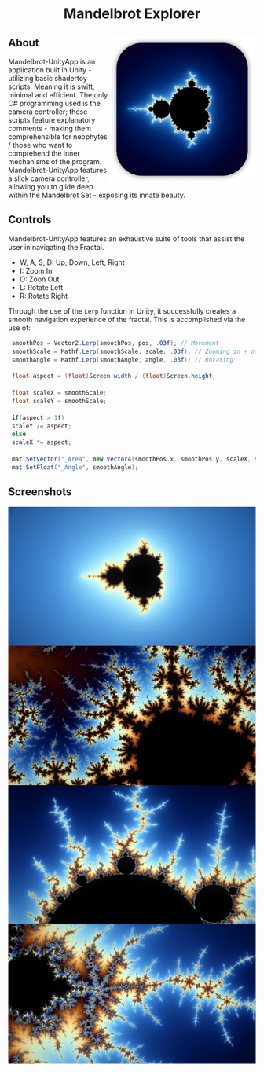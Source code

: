 # <p align="center">Mandelbrot Explorer</p>

<img align="right" width="300" height="300" src="https://github.com/JackGannonUK/Mandelbrot-UnityApp/blob/main/assets/mlogo.png">

## About
Mandelbrot-UnityApp is an application built in Unity - utilizing basic shadertoy scripts. Meaning it is swift, minimal and efficient. The only C# programming used is the camera controller; these scripts feature explanatory comments - making them comprehensible for neophytes / those who want to comprehend the inner mechanisms of the program. Mandelbrot-UnityApp features a slick camera controller, allowing you to glide deep within the Mandelbrot Set - exposing its innate beauty.

## Controls
Mandelbrot-UnityApp features an exhaustive suite of tools that assist the user in navigating the Fractal.

 - W, A, S, D: Up, Down, Left, Right
 - I: Zoom In
 - O: Zoon Out
 - L: Rotate Left
 - R: Rotate Right

Through the use of the `Lerp` function in Unity, it successfully creates a smooth navigation experience of the fractal. This is accomplished via the use of:

```cs
 smoothPos = Vector2.Lerp(smoothPos, pos, .03f); // Movement
 smoothScale = Mathf.Lerp(smoothScale, scale, .03f); // Zooming in + out
 smoothAngle = Mathf.Lerp(smoothAngle, angle, .03f); // Rotating
 
 float aspect = (float)Screen.width / (float)Screen.height;
 
 float scaleX = smoothScale;
 float scaleY = smoothScale;

 if(aspect > 1f)
 scaleY /= aspect;
 else
 scaleX *= aspect;

 mat.SetVector("_Area", new Vector4(smoothPos.x, smoothPos.y, scaleX, scaleY));
 mat.SetFloat("_Angle", smoothAngle);
```

## Screenshots

<img align="center" src="https://github.com/JackGannonUK/Mandelbrot-UnityApp/blob/main/assets/topview.png">
<img align="center" src="https://github.com/JackGannonUK/Mandelbrot-UnityApp/blob/main/assets/repeats.png">
<img align="center" src="https://github.com/JackGannonUK/Mandelbrot-UnityApp/blob/main/assets/outside.png">
<img align="center" src="https://github.com/JackGannonUK/Mandelbrot-UnityApp/blob/main/assets/branch.png">

